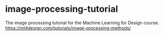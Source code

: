 # image-processing-tutorial

The image processing tutorial for the Machine Learning for Design course.
https://ml4design.com/tutorials/image-processing-methods/
